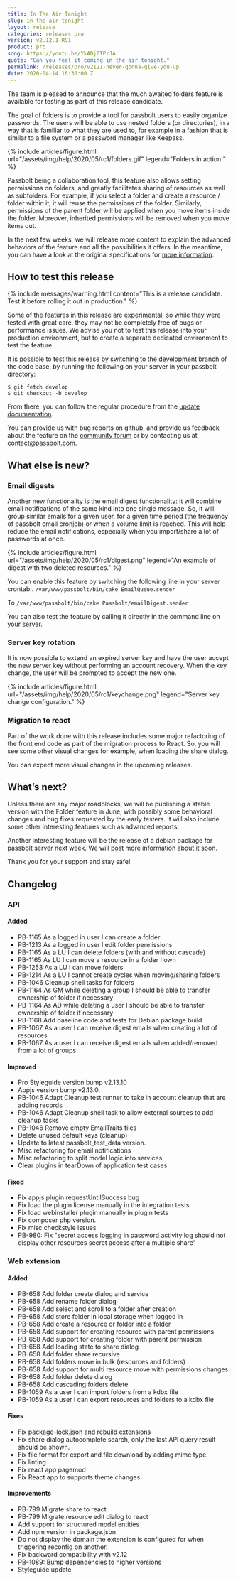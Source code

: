 ```yaml
---
title: In The Air Tonight
slug: in-the-air-tonight
layout: release
categories: releases pro
version: v2.12.1-RC1
product: pro
song: https://youtu.be/YkADj0TPrJA
quote: "Can you feel it coming in the air tonight."
permalink: /releases/pro/v2121-never-gonna-give-you-up
date: 2020-04-14 16:30:00 Z 
---
```


The team is pleased to announce that the much awaited folders feature is available for testing as part of 
this release candidate.

The goal of folders is to provide a tool for passbolt users to easily organize passwords. The users will be 
able to use nested folders (or directories), in a way that is familiar to what they are used to, for example 
in a fashion that is similar to a file system or a password manager like Keepass.

{% include articles/figure.html
    url="/assets/img/help/2020/05/rc1/folders.gif"
    legend="Folders in action!"
%}

Passbolt being a collaboration tool, this feature also allows setting permissions on folders, and greatly 
facilitates sharing of resources as well as subfolders. For example, if you select a folder and create a 
resource / folder within it, it will reuse the permissions of the folder. Similarly, permissions of the 
parent folder will be applied when you move items inside the folder. Moreover, inherited permissions will 
be removed when you move items out.

In the next few weeks, we will release more content to explain the advanced behaviors of the feature and 
all the possibilities it offers. In the meantime, you can have a look at the original specifications for 
[more information](https://docs.google.com/document/d/1pSR97b5emJH5XxMME_lN4CqLUfYFuDw6DGCMJ_XjF-o/edit?usp=sharing).

## How to test this release

{% include messages/warning.html
    content="This is a release candidate. Test it before rolling it out in production."
%}

Some of the features in this release are experimental, so while they were tested with great care, 
they may not be completely free of bugs or performance issues. 
We advise you not to test this release into your production environment, 
but to create a separate dedicated environment to test the feature.

It is possible to test this release by switching to the development branch of the code base, by running 
the following on your server in your passbolt directory:
```
$ git fetch develop
$ git checkout -b develop
```

From there, you can follow the regular procedure from the 
[update documentation](https://help.passbolt.com/hosting/update).

You can provide us with bug reports on github, and provide us feedback about the feature on the 
[community forum](https://community.passbolt.com) or by contacting us at 
[contact@passbolt.com](mailto:contact@passbolt.com). 

## What else is new?

### Email digests

Another new functionality is the email digest functionality: it will combine email notifications of the same 
kind into one single message. So, it will group similar emails for a given user, for a given time period 
(the frequency of passbolt email cronjob) or when a volume limit is reached. This will help reduce the 
email notifications, especially when you import/share a lot of passwords at once.

{% include articles/figure.html
    url="/assets/img/help/2020/05/rc1/digest.png"
    legend="An example of digest with two deleted resources."
%}

You can enable this feature by switching the following line in your server crontab:.
`/var/www/passbolt/bin/cake EmailQueue.sender`

To
`/var/www/passbolt/bin/cake Passbolt/emailDigest.sender`

You can also test the feature by calling it directly in the command line on your server.

### Server key rotation
It is now possible to extend an expired server key and have the user accept the new server key without 
performing an account recovery. When the key change, the user will be prompted to accept the new one.

{% include articles/figure.html
    url="/assets/img/help/2020/05/rc1/keychange.png"
    legend="Server key change configuration."
%}

### Migration to react

Part of the work done with this release includes some major refactoring of the front end code 
as part of the migration process to React. So, you will see some other visual changes for example, 
when loading the share dialog.

You can expect more visual changes in the upcoming releases.


## What’s next?

Unless there are any major roadblocks, we will be publishing a stable version with the Folder feature in June, 
with possibly some behavioral changes and bug fixes requested by the early testers. It will also include 
some other interesting features such as advanced reports. 

Another interesting feature will be the release of a debian package for passbolt server next week. 
We will post more information about it soon.

Thank you for your support and stay safe!

## Changelog
### API

#### Added
- PB-1165 As a logged in user I can create a folder
- PB-1213 As a logged in user I edit folder permissions
- PB-1165 As a LU I can delete folders (with and without cascade)
- PB-1165 As LU I can move a resource in a folder I own
- PB-1253 As a LU I can move folders
- PB-1214 As a LU I cannot create cycles when moving/sharing folders
- PB-1046 Cleanup shell tasks for folders
- PB-1164 As GM while deleting a group I should be able to transfer ownership of folder if necessary
- PB-1164 As AD while deleting a user I should be able to transfer ownership of folder if necessary
- PB-1168 Add baseline code and tests for Debian package build
- PB-1067 As a user I can receive digest emails when creating a lot of resources
- PB-1067 As a user I can receive digest emails when added/removed from a lot of groups

#### Improved
- Pro Styleguide version bump v2.13.10
- Appjs version bump v2.13.0.
- PB-1046 Adapt Cleanup test runner to take in account cleanup that are adding records
- PB-1046 Adapt Cleanup shell task to allow external sources to add cleanup tasks
- PB-1046 Remove empty EmailTraits files
- Delete unused default keys (cleanup)
- Update to latest passbolt_test_data version.
- Misc refactoring for email notifications
- Misc refactoring to split model logic into services
- Clear plugins in tearDown of application test cases

#### Fixed
- Fix appjs plugin requestUntilSuccess bug
- Fix load the plugin license manually in the integration tests
- Fix load webinstaller plugin manually in plugin tests
- Fix composer php version.
- Fix misc checkstyle issues
- PB-980: Fix "secret access logging in password activity log should not display other resources secret access after a multiple share"

### Web extension
#### Added
- PB-658 Add folder create dialog and service
- PB-658 Add rename folder dialog
- PB-658 Add select and scroll to a folder after creation
- PB-658 Add store folder in local storage when logged in
- PB-658 Add create a resource or folder into a folder
- PB-658 Add support for creating resource with parent permissions
- PB-658 Add support for creating folder with parent permission
- PB-658 Add loading state to share dialog
- PB-658 Add folder share recursive
- PB-658 Add folders move in bulk (resources and folders)
- PB-658 Add support for multi resource move with permissions changes
- PB-658 Add folder delete dialog
- PB-658 Add cascading folders delete
- PB-1059 As a user I can import folders from a kdbx file
- PB-1059 As a user I can export resources and folders to a kdbx file

#### Fixes
- Fix package-lock.json and rebuild extensions
- Fix share dialog autocomplete search, only the last API query result should be shown.
- Fix file format for export and file download by adding mime type.
- Fix linting
- Fix react app pagemod
- Fix React app to supports theme changes

#### Improvements
- PB-799 Migrate share to react
- PB-799 Migrate resource edit dialog to react
- Add support for structured model entities
- Add npm version in package.json
- Do not display the domain the extension is configured for when triggering reconfig on another.
- Fix backward compatibility with v2.12
- PB-1089: Bump dependencies to higher versions
- Styleguide update

